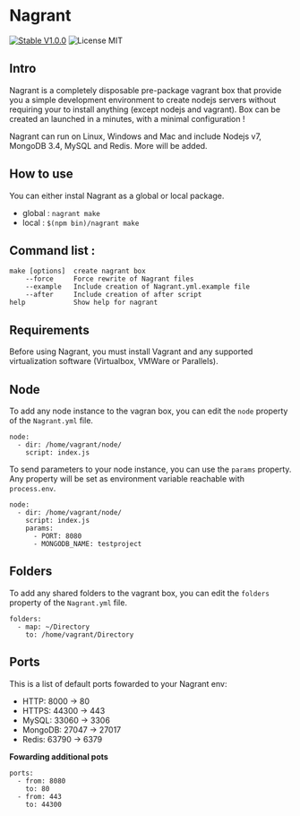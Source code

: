 # Nagrant
[![Stable V1.0.0](https://img.shields.io/badge/stable-v1.0.0-blue.svg)](https://www.npmjs.com/package/nagrant)
![License MIT](https://img.shields.io/badge/license-MIT-blue.svg)

## Intro
Nagrant is a completely disposable pre-package vagrant box that provide you a simple development environment to create nodejs servers without requiring your to install anything (except nodejs and vagrant). Box can be created an launched in a minutes, with a minimal configuration !

Nagrant can run on Linux, Windows and Mac and include Nodejs v7, MongoDB 3.4, MySQL and Redis. More will be added.

## How to use

You can either instal Nagrant as a global or local package.
- global : `nagrant make`
- local : `$(npm bin)/nagrant make`

## Command list :

	make [options]	create nagrant box
		--force  	Force rewrite of Nagrant files
	 	--example	Include creation of Nagrant.yml.example file
	 	--after  	Include creation of after script
	help          	Show help for nagrant

## Requirements

Before using Nagrant, you must install Vagrant and any supported virtualization software (Virtualbox, VMWare or Parallels).

## Node

To add any node instance to the vagran box, you can edit the `node` property of the `Nagrant.yml` file.

	node:
	  - dir: /home/vagrant/node/
	    script: index.js

To send parameters to your node instance, you can use the `params` property. Any property will be set as environment variable reachable with `process.env`.

	node:
	  - dir: /home/vagrant/node/
	    script: index.js
	    params:
	   	  - PORT: 8080
	   	  - MONGODB_NAME: testproject


## Folders

To add any shared folders to the vagrant box, you can edit the `folders` property of the `Nagrant.yml` file.

	folders:
	  - map: ~/Directory
	    to: /home/vagrant/Directory

## Ports

This is a list of default ports fowarded to your Nagrant env:

- HTTP: 8000 → 80
- HTTPS: 44300 → 443
- MySQL: 33060 → 3306
- MongoDB: 27047 → 27017
- Redis: 63790 → 6379

**Fowarding additional pots**

	ports:
	  - from: 8080
	    to: 80
	  - from: 443
	    to: 44300
